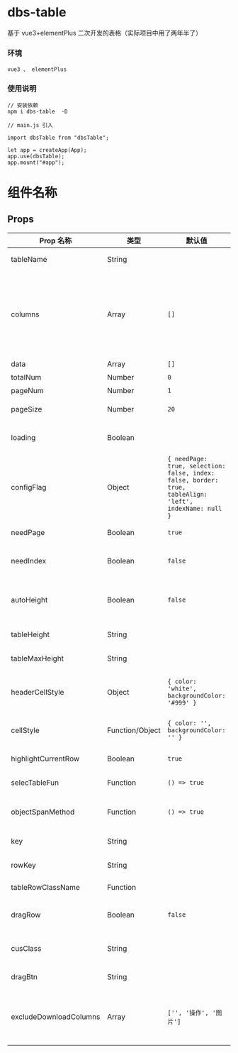 <!--
 * @Author: luyao
 * @Date: 2023-08-02 14:03:09
 * @LastEditTime: 2023-08-04 16:10:49
 * @Description:
 * @LastEditors: luyao
 * @FilePath: /dbs-table/README.md
-->

# dbs-table

基于 vue3+elementPlus 二次开发的表格（实际项目中用了两年半了）

### 环境

```
vue3 、 elementPlus
```

### 使用说明

```
// 安装依赖
npm i dbs-table  -D

// main.js 引入

import dbsTable from "dbsTable";

let app = createApp(App);
app.use(dbsTable);
app.mount("#app");

```

# 组件名称

## Props

| Prop 名称              | 类型            | 默认值                                                                                                  | 说明                                        |
| ---------------------- | --------------- | ------------------------------------------------------------------------------------------------------- | ------------------------------------------- |
| tableName              | String          |                                                                                                         | 表格名称                                    |
| columns                | Array           | `[]`                                                                                                    | 表头数据，包含文案、绑定值和特殊处理的 slot |
| data                   | Array           | `[]`                                                                                                    | 数据                                        |
| totalNum               | Number          | `0`                                                                                                     | 总条数                                      |
| pageNum                | Number          | `1`                                                                                                     | 当前页                                      |
| pageSize               | Number          | `20`                                                                                                    | 每页数量                                    |
| loading                | Boolean         |                                                                                                         | 是否开启 loading                            |
| configFlag             | Object          | `{ needPage: true, selection: false, index: false, border: true, tableAlign: 'left', indexName: null }` | 其他 table 配置                             |
| needPage               | Boolean         | `true`                                                                                                  | 是否需要分页                                |
| needIndex              | Boolean         | `false`                                                                                                 | 是否需要 index                              |
| autoHeight             | Boolean         | `false`                                                                                                 | 是否需要自适应屏幕高度                      |
| tableHeight            | String          |                                                                                                         | 表格高度                                    |
| tableMaxHeight         | String          |                                                                                                         | 表格最大高度                                |
| headerCellStyle        | Object          | `{ color: 'white', backgroundColor: '#999' }`                                                           | header 头部单元格样式                       |
| cellStyle              | Function/Object | `{ color: '', backgroundColor: '' }`                                                                    | body 单元格样式                             |
| highlightCurrentRow    | Boolean         | `true`                                                                                                  | 行是否高亮                                  |
| selecTableFun          | Function        | `() => true`                                                                                            | 选中函数                                    |
| objectSpanMethod       | Function        | `() => true`                                                                                            | 单元格点击函数                              |
| key                    | String          |                                                                                                         | key 字段                                    |
| rowKey                 | String          |                                                                                                         | 行 key 字段                                 |
| tableRowClassName      | Function        |                                                                                                         | table class                                 |
| dragRow                | Boolean         | `false`                                                                                                 | 是否开启拖拽行为                            |
| cusClass               | String          |                                                                                                         | 自定义行 class                              |
| dragBtn                | String          |                                                                                                         | 拖拽句柄                                    |
| excludeDownloadColumns | Array           | `['', '操作', '图片']`                                                                                  | 前端下载表格时需要过滤掉的列                |
